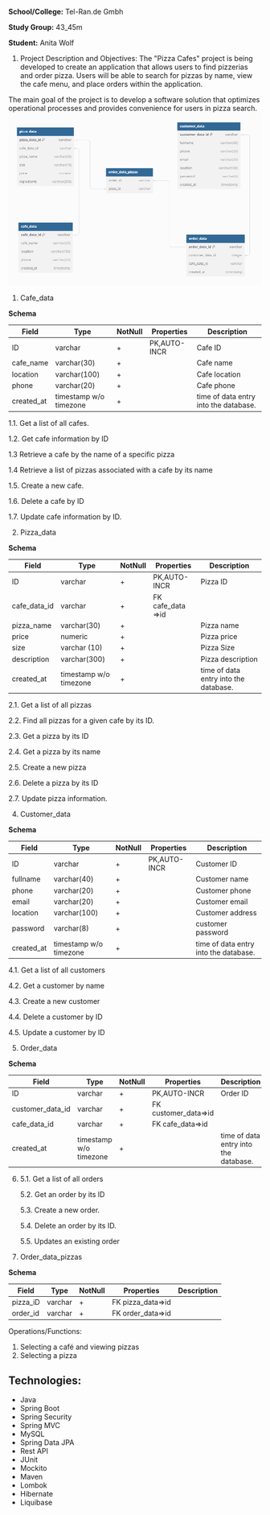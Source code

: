 **School/College:**   Tel-Ran.de Gmbh 

**Study Group:**  43_45m

**Student:**  Anita Wolf

1. Project Description and Objectives:
   The "Pizza Cafes" project is being developed to create an application that allows users to find pizzerias and order pizza. Users will be able to search for pizzas by name, view the cafe menu, and place orders within the application.

The main goal of the project is to develop a software solution that optimizes operational processes and provides convenience for users in pizza search.
![DbDiagramm.png](DbDiagramm.png)

1. Cafe_data

**Schema**

| Field     | Type                   | NotNull | Properties | Description   |
|-----------|------------------------| ------- |------------|---------------|
| ID        | varchar                | +       | PK,AUTO-INCR | Cafe ID       |
| cafe_name | varchar(30)            |+|            | Cafe name     |
| location  | varchar(100)           |+|            | Cafe location |
| phone     | varchar(20)            |+|            | Cafe phone    |
| created_at | timestamp w/o timezone |+|            |time of data entry into the database.            |

1.1. Get a list of all cafes.

1.2. Get cafe information by ID

1.3  Retrieve a cafe by the name of a specific pizza

1.4 Retrieve a list of pizzas associated with a cafe by its name

1.5. Create a new cafe.

1.6. Delete a cafe by ID

1.7. Update cafe information by ID.


2. Pizza_data

**Schema**

| Field        | Type                   |NotNull| Properties        | Description        |     
|--------------|------------------------| --- |-------------------|--------------------| 
| ID           | varchar                | +   | PK,AUTO-INCR      | Pizza ID           | 
| cafe_data_id | varchar                |+| FK cafe_data =>id |               |
| pizza_name   | varchar(30)            | +   |                   | Pizza name         |       
| price        | numeric                | +   |                   | Pizza price        |     
| size         | varchar (10)           | +   |                   | Pizza Size         |  
| description  | varchar(300)           | +   |                   | Pizza description  |  
| created_at   | timestamp w/o timezone |+|                   |   time of data entry into the database.                 |


2.1. Get a list of all pizzas

2.2. Find all pizzas for a given cafe by its ID.

2.3. Get a pizza by its ID

2.4. Get a pizza by its name

2.5. Create a new pizza

2.6. Delete a pizza by its ID

2.7. Update pizza information.

4. Customer_data

**Schema**

| Field           | Type                   |NotNull| Properties   | Description       |     
|-----------------|------------------------| --- |--------------|-------------------| 
| ID              | varchar                | +   | PK,AUTO-INCR | Customer ID       |     
| fullname        | varchar(40)            | +   |              | Customer name     |       
| phone           | varchar(20)            | +   |              | Customer phone    |     
| email           | varchar(20)            | +   |              | Customer email    |  
| location        | varchar(100)           | +   |              | Customer address  |
| password | varchar(8)             | +   |              | customer password |
| created_at      | timestamp w/o timezone |+|              | time of data entry into the database.                  |


4.1. Get a list of all customers

4.2. Get a customer by name

4.3. Create a new customer

4.4. Delete a customer by  ID

4.5. Update a customer by  ID


5. Order_data

**Schema**

| Field            | Type              |NotNull| Properties           | Description |     
|------------------|-------------------| --- |----------------------|--| 
| ID               | varchar           | +   | PK,AUTO-INCR         | Order ID |     
| customer_data_id | varchar           | +   | FK customer_data=>id |  | 
| cafe_data_id     | varchar           | +   | FK cafe_data=>id     |  | 
| created_at       | timestamp w/o timezone | +   |                      |time of data entry into the database.  |     

6.
   5.1. Get a list of all orders

   5.2. Get an order by its ID

   5.3. Create a new order.

   5.4. Delete an order by its ID.

   5.5. Updates an existing order


7. Order_data_pizzas

**Schema**

| Field    | Type              |NotNull| Properties        | Description |     
|----------|-------------------| --- |-------------------|--| 
| pizza_iD | varchar           | +   | FK pizza_data=>id |  |     
| order_id | varchar           | +   | FK order_data=>id |  |       
  


Operations/Functions:

1. Selecting a café and viewing pizzas
2. Selecting a pizza

## Technologies:

- Java
- Spring Boot
- Spring Security
- Spring MVC
- MySQL
- Spring Data JPA
- Rest API
- JUnit
- Mockito
- Maven
- Lombok 
- Hibernate
- Liquibase 





